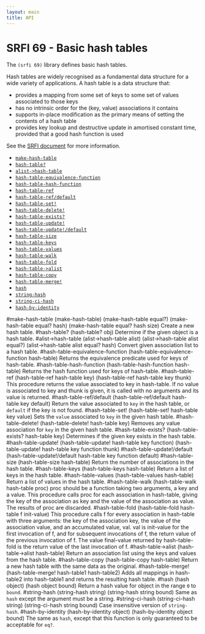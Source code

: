 ```yaml
---
layout: main
title: API
---
```


# SRFI 69 - Basic hash tables

The `(srfi 69)` library defines basic hash tables.

Hash tables are widely recognised as a fundamental data structure for a wide variety of applications. A hash table is a data structure that:

- provides a mapping from some set of keys to some set of values associated to those keys
- has no intrinsic order for the (key, value) associations it contains
- supports in-place modification as the primary means of setting the contents of a hash table
- provides key lookup and destructive update in amortised constant time, provided that a good hash function is used

See the [SRFI document](http://srfi.schemers.org/srfi-69/srfi-69.html) for more information.

- [`make-hash-table`](#make-hash-table)
- [`hash-table?`](#hash-table)
- [`alist->hash-table`](#alist-hash-table)
- [`hash-table-equivalence-function`](#hash-table-equivalence-function)
- [`hash-table-hash-function`](#hash-table-hash-function)
- [`hash-table-ref`](#hash-table-ref)
- [`hash-table-ref/default`](#hash-table-refdefault)
- [`hash-table-set!`](#hash-table-set)
- [`hash-table-delete!`](#hash-table-delete)
- [`hash-table-exists?`](#hash-table-exists)
- [`hash-table-update!`](#hash-table-update)
- [`hash-table-update!/default`](#hash-table-updatedefault)
- [`hash-table-size`](#hash-table-size)
- [`hash-table-keys`](#hash-table-keys)
- [`hash-table-values`](#hash-table-values)
- [`hash-table-walk`](#hash-table-walk)
- [`hash-table-fold`](#hash-table-fold)
- [`hash-table->alist`](#hash-table-alist)
- [`hash-table-copy`](#hash-table-copy)
- [`hash-table-merge!`](#hash-table-merge)
- [`hash`](#hash)
- [`string-hash`](#string-hash)
- [`string-ci-hash`](#string-ci-hash)
- [`hash-by-identity`](#hash-by-identity)

#make-hash-table
    (make-hash-table)
    (make-hash-table equal?)
    (make-hash-table equal? hash)
    (make-hash-table equal? hash size)
Create a new hash table.
#hash-table?
    (hash-table? obj)
Determine if the given object is a hash table.
#alist->hash-table
    (alist->hash-table alist)
    (alist->hash-table alist equal?)
    (alist->hash-table alist equal? hash)
Convert given association list to a hash table.
#hash-table-equivalence-function
    (hash-table-equivalence-function hash-table)
Returns the equivalence predicate used for keys of hash-table.
#hash-table-hash-function
    (hash-table-hash-function hash-table)
Returns the hash function used for keys of hash-table.
#hash-table-ref
    (hash-table-ref hash-table key)
    (hash-table-ref hash-table key thunk)
This procedure returns the value associated to key in hash-table. If no value is associated to key and thunk is given, it is called with no arguments and its value is returned.
#hash-table-ref/default
    (hash-table-ref/default hash-table key default)
Return the value associated to `key` in the hash table, or `default` if the key is not found.
#hash-table-set!
    (hash-table-set! hash-table key value)
Sets the `value` associated to `key` in the given hash table.
#hash-table-delete!
    (hash-table-delete! hash-table key)
Removes any value association for `key` in the given hash table.
#hash-table-exists?
    (hash-table-exists? hash-table key)
Determines if the given key exists in the hash table.
#hash-table-update!
    (hash-table-update! hash-table key function)
    (hash-table-update! hash-table key function thunk)
#hash-table-update!/default
    (hash-table-update!/default hash-table key function default)
#hash-table-size
    (hash-table-size hash-table)
Return the number of associations in the hash table.
#hash-table-keys
    (hash-table-keys hash-table)
Return a list of keys in the hash table.
#hash-table-values
    (hash-table-values hash-table)
Return a list of values in the hash table.
#hash-table-walk
    (hash-table-walk hash-table proc)
proc should be a function taking two arguments, a key and a value. This procedure calls proc for each association in hash-table, giving the key of the association as key and the value of the association as value. The results of proc are discarded. 
#hash-table-fold
    (hash-table-fold hash-table f init-value)
This procedure calls f for every association in hash-table with three arguments: the key of the association key, the value of the association value, and an accumulated value, val. val is init-value for the first invocation of f, and for subsequent invocations of f, the return value of the previous invocation of f. The value final-value returned by hash-table-fold is the return value of the last invocation of f.
#hash-table->alist
    (hash-table->alist hash-table)
Return an association list using the keys and values from the hash table.
#hash-table-copy
    (hash-table-copy hash-table)
Return a new hash table with the same data as the original.
#hash-table-merge!
    (hash-table-merge! hash-table1 hash-table2)
Adds all mappings in hash-table2 into hash-table1 and returns the resulting hash table. 
#hash
    (hash object)
    (hash object bound)
Return a hash value for object in the range `0` to `bound`.
#string-hash
    (string-hash string)
    (string-hash string bound)
Same as `hash` except the argument must be a string.
#string-ci-hash
    (string-ci-hash string)
    (string-ci-hash string bound)
Case insensitive version of `string-hash`.
#hash-by-identity
    (hash-by-identity object)
    (hash-by-identity object bound)
The same as `hash`, except that this function is only guaranteed to be acceptable for `eq?`.

